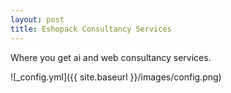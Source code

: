 ```yaml
---
layout: post
title: Eshopack Consultancy Services
---
```


Where you get ai and web consultancy services.

![_config.yml]({{ site.baseurl }}/images/config.png)


